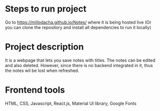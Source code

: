 # Steps to run project
Go to https://millodacha.github.io/Notes/ where it is being hosted live
(Or you can clone the repository and install all dependencies to run it locally)

# Project description
It is a webpage that lets you save notes with titles. The notes can be edited and also deleted. However, since there is no backend integrated in it, thus the notes wil be lost when refreshed.

# Frontend tools
HTML, CSS, Javascript, React.js, Material UI library, Google Fonts

